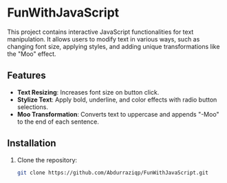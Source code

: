 # FunWithJavaScript

This project contains interactive JavaScript functionalities for text manipulation. It allows users to modify text in various ways, such as changing font size, applying styles, and adding unique transformations like the "Moo" effect.

## Features

- **Text Resizing**: Increases font size on button click.
- **Stylize Text**: Apply bold, underline, and color effects with radio button selections.
- **Moo Transformation**: Converts text to uppercase and appends "-Moo" to the end of each sentence.

## Installation

1. Clone the repository:
   ```bash
   git clone https://github.com/Abdurraziqp/FunWithJavaScript.git


